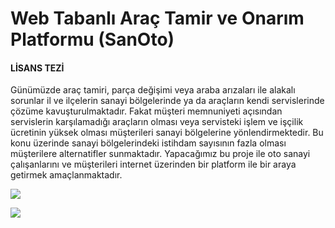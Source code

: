 # Web Tabanlı Araç Tamir ve Onarım Platformu (SanOto)
#### LİSANS TEZİ 

Günümüzde araç tamiri, parça değişimi veya araba arızaları ile alakalı sorunlar il ve ilçelerin sanayi bölgelerinde ya da araçların kendi servislerinde çözüme kavuşturulmaktadır. Fakat müşteri memnuniyeti açısından servislerin karşılamadığı araçların olması veya servisteki işlem ve işçilik ücretinin yüksek olması müşterileri sanayi bölgelerine yönlendirmektedir. Bu konu üzerinde sanayi bölgelerindeki istihdam sayısının fazla olması müşterilere alternatifler sunmaktadır. Yapacağımız bu proje ile oto sanayi çalışanlarını ve müşterileri internet üzerinden bir platform ile bir araya getirmek amaçlanmaktadır.

![](https://pandao.github.io/editor.md/examples/images/4.jpg)

![](https://i.hizliresim.com/PZOkKu.jpg)
